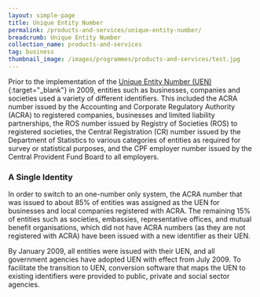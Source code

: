 ```yaml
---
layout: simple-page
title: Unique Entity Number
permalink: /products-and-services/unique-entity-number/
breadcrumb: Unique Entity Number
collection_name: products-and-services
tag: business
thumbnail_image: /images/programmes/products-and-services/test.jpg
---
```


Prior to the implementation of the [Unique Entity Number (UEN)](https://www.uen.gov.sg){:target="_blank"} in 2009, entities such as businesses, companies and societies used a variety of different identifiers. This included the ACRA number issued by the Accounting and Corporate Regulatory Authority (ACRA) to registered companies, businesses and limited liability partnerships, the ROS number issued by Registry of Societies (ROS) to registered societies, the Central Registration (CR) number issued by the Department of Statistics to various categories of entities as required for survey or statistical purposes, and the CPF employer number issued by the Central Provident Fund Board to all employers.

### **A Single Identity**

In order to switch to an one-number only system, the ACRA number that was issued to about 85% of entities was assigned as the UEN for businesses and local companies registered with ACRA. The remaining 15% of entities such as societies, embassies, representative offices, and mutual benefit organisations, which did not have ACRA numbers (as they are not registered with ACRA) have been issued with a new identifier as their UEN.

By January 2009, all entities were issued with their UEN, and all government agencies have adopted UEN with effect from July 2009. To facilitate the transition to UEN, conversion software that maps the UEN to existing identifiers were provided to public, private and social sector agencies.
